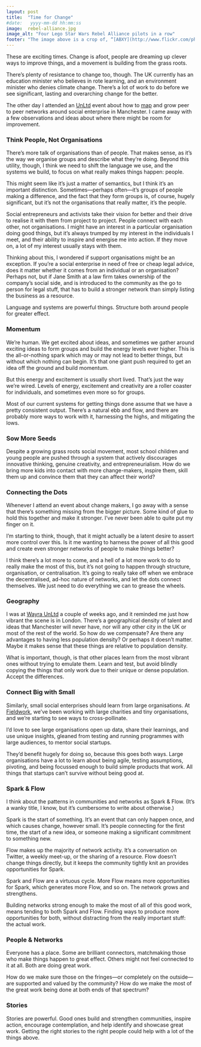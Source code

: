 ```yaml
---
layout: post
title:  "Time for Change"
#date:   yyyy-mm-dd hh:mm:ss
image:  rebel-alliance.jpg
image_alt: "Four Lego Star Wars Rebel Alliance pilots in a row"
footer: "The image above is a crop of, “[ABXY](http://www.flickr.com/photos/pedrovezini/8618941021/),” which is copyright (c) 2013 [Pedro Vezini](http://www.flickr.com/photos/pedrovezini/) and made available under a [CC Attribution-NonCommercial-ShareAlike 2.0 Generic license](http://creativecommons.org/licenses/by-nc-sa/2.0/)"
---
```


These are exciting times. Change is afoot, people are dreaming up clever ways to improve things, and a movement is building from the grass roots. 

There’s plenty of resistance to change too, though. The UK currently has an education minister who believes in rote learning, and an environment minister who denies climate change.  There’s a lot of work to do before we see significant, lasting and overarching change for the better.

The other day I attended an [UnLtd](http://unltd.org.uk/) event about how to [map](https://socialsca.pe) and grow peer to peer networks around social enterprise in Manchester. I came away with a few observations and ideas about where there might be room for improvement.

### Think People, Not Organisations

There’s more talk of organisations than of people. That makes sense, as it’s the way we organise groups and describe what they’re doing. Beyond this utility, though, I think we need to shift the language we use, and the systems we build, to focus on what really makes things happen: people. 

This might seem like it’s just a matter of semantics, but I think it’s an important distinction. Sometimes—perhaps often—it’s groups of people making a difference, and the fact that they form groups is, of course, hugely significant, but it’s not the organisations that really matter, it’s the people. 

Social entrepreneurs and activists take their vision for better and their drive to realise it with them from project to project. People connect with each other, not organisations. I might have an interest in a particular organisation doing good things, but it’s always trumped by my interest in the individuals I meet, and their ability to inspire and energise me into action. If they move on, a lot of my interest usually stays with them.

Thinking about this, I wondered if support organisations might be an exception. If you’re a social enterprise in need of free or cheap legal advice, does it matter whether it comes from an individual or an organisation? Perhaps not, but if Jane Smith at a law firm takes ownership of the company’s social side, and is introduced to the community as the go to person for legal stuff, that has to build a stronger network than simply listing the business as a resource.

Language and systems are powerful things. Structure both around people for greater effect.

### Momentum

We’re human. We get excited about ideas, and sometimes we gather around exciting ideas to form groups and build the energy levels ever higher. This is the all-or-nothing spark which may or may not lead to better things, but without which nothing can begin. It’s that one giant push required to get an idea off the ground and build momentum.

But this energy and excitement is usually short lived. That’s just the way we’re wired. Levels of energy, excitement and creativity are a roller coaster for individuals, and sometimes even more so for groups. 

Most of our current systems for getting things done assume that we have a pretty consistent output. There’s a natural ebb and flow, and there are probably more ways to work with it, harnessing the highs, and mitigating the lows.

### Sow More Seeds

Despite a growing grass roots social movement, most school children and young people are pushed through a system that actively discourages innovative thinking, genuine creativity, and entrepreneurialism. How do we bring more kids into contact with more change-makers, inspire them, skill them up and convince them that they can affect their world?

### Connecting the Dots

Whenever I attend an event about change makers, I go away with a sense that there’s something missing from the bigger picture. Some kind of glue to hold this together and make it stronger. I’ve never been able to quite put my finger on it.

I’m starting to think, though, that it might actually be a latent desire to assert more control over this. Is it me wanting  to harness the power of all this good and create even stronger networks of people to make things better?

I think there’s a lot more to come, and a hell of a lot more work to do to really make the most of this, but it’s not going to happen through structure, organisation, or centralisation. It’s going to really take off when we embrace the decentralised, ad-hoc nature of networks, and let the dots connect themselves. We just need to do everything we can to grease the wheels.

### Geography

I was at [Wayra UnLtd](http://wayra.org/unltd/) a couple of weeks ago, and it reminded me just how vibrant the scene is in London. There’s a geographical density of talent and ideas that Manchester will never have, nor will any other city in the UK or most of the rest of the world. So how do we compensate? Are there any advantages to having less population density? Or perhaps it doesn’t matter. Maybe it makes sense that these things are relative to population density.

What is important, though, is that other places learn from the most vibrant ones without trying to emulate them. Learn and test, but avoid blindly copying the things that only work due to their unique or dense population. Accept the differences.

### Connect Big with Small

Similarly, small social enterprises should learn from large organisations. At [Fieldwork](http://madebyfieldwork.com/), we’ve been working with large charities and tiny organisations, and we’re starting to see ways to cross-pollinate.  

I’d love to see large organisations open up data, share their learnings, and use unique insights, gleaned from testing and running programmes with large audiences, to mentor social startups.

They’d benefit hugely for doing so, because this goes both ways. Large organisations have a lot to learn about being agile, testing assumptions, pivoting, and being focussed enough to build simple products that work. All things that startups can’t survive without being good at.

### Spark & Flow

I think about the patterns in communities and networks as Spark & Flow. (It’s a wanky title, I know, but it’s cumbersome to write about otherwise.)

Spark is the start of something. It’s an event that can only happen once, and which causes change, however small. It’s people connecting for the first time, the start of a new idea, or someone making a significant commitment to something new.

Flow makes up the majority of network activity. It’s a conversation on Twitter, a weekly meet-up, or the sharing of a resource. Flow doesn’t change things directly, but it keeps the community tightly knit an provides opportunities for Spark.

Spark and Flow are a virtuous cycle. More Flow means more opportunities for Spark, which generates more Flow, and so on. The network grows and strengthens.

Building networks strong enough to make the most of all of this good work, means tending to both Spark and Flow. Finding ways to produce more opportunities for both, without distracting from the really important stuff: the actual work.

### People & Networks

Everyone has a place. Some are brilliant connectors, matchmaking those who make things happen to great effect. Others might not feel connected to it at all. Both are doing great work. 

How do we make sure those on the fringes—or completely on the outside—are supported and valued by the community? How do we make the most of the great work being done at both ends of that spectrum?

### Stories

Stories are powerful. Good ones build and strengthen communities, inspire action, encourage contemplation, and help identify and showcase great work. Getting the right stories to the right people could help with a lot of the things above.








